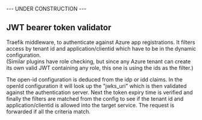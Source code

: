 --- UNDER CONSTRUCTION ---

## JWT bearer token validator
Traefik middleware, to authenticate against Azure app registrations.
It filters access by tenant id and application/clientid which have to be in the dynamic configuration.  
(Similar plugins have role checking, but since any Azure tenant can create its own valid JWT containing any role, this one is using the ids as the filter.)

The open-id configuration is deduced from the idp or idd claims. In the openId configuration it will look up the "jwks_uri" which is then validated against the authentication server.
Next the token expiry time is verified and finally the filters are matched from the config to see if the tenant id and application/clientid is allowed into the target service.
The request is forwarded if all the criteria match.

